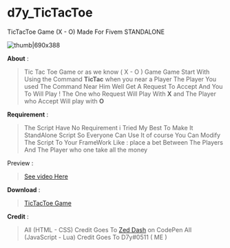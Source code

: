 # d7y_TicTacToe
TicTacToe Game (X - O) Made For Fivem STANDALONE


![thumb|690x388](https://cdn.discordapp.com/attachments/709149349522964642/975151772152770631/thumb.png)

**About** : 
> Tic Tac Toe Game or as we know ( X - O ) Game
> Game Start With Using the Command **TicTac** when you near a Player
> The Player You used The Command Near Him Well Get A Request To Accept 
> And You To Will Play !
> The One who Request Will Play With **X** and The Player who Accept Will play with **O**

**Requirement** :
> The Script Have No Requirement i Tried My Best To Make It StandAlone Script 
> So Everyone Can Use It
> of course You Can Modify The Script To Your FrameWork  Like : 
> place a bet Between The Players And The Player who one take all the money

Preview :

> [See video Here](https://youtu.be/FvcbAjTiKqQ)

**Download** :

> [TicTacToe Game](https://github.com/D7y1/d7y_TicTacToe)

**Credit** :

> All (HTML - CSS) Credit Goes To [Zed Dash](https://codepen.io/z-) on CodePen 
> All (JavaScript - Lua) Credit Goes To D7y#0511 ( ME )

